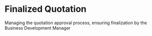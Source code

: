 # Finalized Quotation 
Managing the quotation approval process, ensuring finalization by the Business Development Manager
